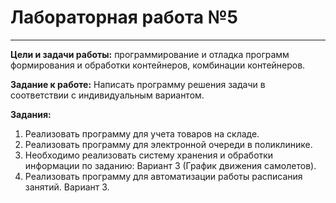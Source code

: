 # Лабораторная работа №5
___
__Цели и задачи работы:__ программирование и отладка программ формирования и обработки контейнеров, комбинации контейнеров. 

__Задание к работе:__ Написать программу решения задачи в соответствии с индивидуальным вариантом. 

__Задания:__
1. Реализовать программу для учета товаров на складе.
2. Реализовать программу для электронной очереди в поликлинике.
3. Необходимо реализовать систему хранения и обработки информации по заданию: Вариант 3 (График движения самолетов).
4. Реализовать программу для автоматизации работы расписания занятий. Вариант 3.